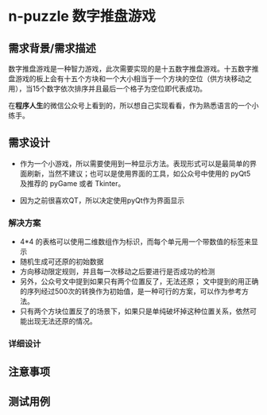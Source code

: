 
# n-puzzle 数字推盘游戏

## 需求背景/需求描述

数字推盘游戏是一种智力游戏，此次需要实现的是十五数字推盘游戏。十五数字推盘游戏的板上会有十五个方块和一个大小相当于一个方块的空位（供方块移动之用），当15个数字依次排序并且最后一个格子为空位即代表成功。  

在**程序人生**的微信公众号上看到的，所以想自己实现看看，作为熟悉语言的一个小练手。  

## 需求设计

- 作为一个小游戏，所以需要使用到一种显示方法。表现形式可以是最简单的界面刷新，当然不建议；也可以是使用界面的工具，如公众号中使用的 pyQt5 及推荐的 pyGame 或者 Tkinter。

- 因为之前很喜欢QT，所以决定使用pyQt作为界面显示

### 解决方案

- 4*4 的表格可以使用二维数组作为标识，而每个单元用一个带数值的标签来显示
- 随机生成可还原的初始数据
- 方向移动限定规则，并且每一次移动之后要进行是否成功的检测
- 另外，公众号文中提到如果只有两个位置反了，无法还原； 文中提到的用正确的序列经过500次的转换作为初始值，是一种可行的方案，可以作为参考方法。
- 只有两个方块位置反了的场景下，如果只是单纯破坏掉这种位置关系，依然可能出现无法还原的情况。  

### 详细设计

## 注意事项

## 测试用例
